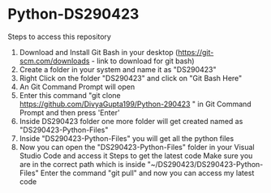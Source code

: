 # Python-DS290423
Steps to access this repository
1. Download and Install Git Bash in your desktop (https://git-scm.com/downloads - link to download for git bash)
2. Create a folder in your system and name it as "DS290423"
3. Right Click on the folder "DS290423" and click on "Git Bash Here"
4. An Git Command Prompt will open
5. Enter this command "git clone https://github.com/DivyaGupta199/Python-290423 " in Git Command Prompt and then press 'Enter'
6. Inside DS290423 folder one more folder will get created named as "DS290423-Python-Files"
7. Inside "DS290423-Python-Files" you will get all the python files
8. Now you can open the "DS290423-Python-Files" folder in your Visual Studio Code and access it
Steps to get the latest code
Make sure you are in the correct path which is inside "~/DS290423/DS290423-Python-Files"
Enter the command "git pull" and now you can access my latest code
